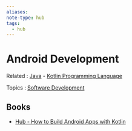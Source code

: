 ```yaml
---
aliases:
note-type: hub
tags:
  - hub
---
```


# Android Development

Related : [Java](Java.md) - [Kotlin Programming Language](Kotlin%20Programming%20Language.md)

Topics : [Software Development](Software%20Development)

## Books

- [Hub - How to Build Android Apps with Kotlin](../book-note-reference-hub/Hub%20-%20How%20to%20Build%20Android%20Apps%20with%20Kotlin.md)

